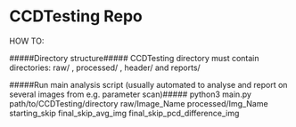 # CCDTesting Repo






HOW TO:

#####Directory structure#####
CCDTesting directory must contain directories: raw/ , processed/ , header/ and reports/

#####Run main analysis script (usually automated to analyse and report on several images from e.g. parameter scan)#####
python3 main.py path/to/CCDTesting/directory raw/Image_Name processed/Img_Name starting_skip final_skip_avg_img final_skip_pcd_difference_img